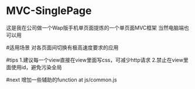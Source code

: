 # MVC-SinglePage
这是我在公司做一个Wap版手机单页面提炼的一个单页面MVC框架
当然电脑端也可以用

#适用场景
对各页面间切换有极高速度要求的应用

#tips
1.建议每一个view直接在view里面写css，可减少http请求
2.禁止在view里面使用id，避免污染全局

#next
增加一些辅助的function  at  js/common.js
